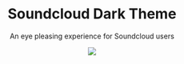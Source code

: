 <h1 align="center">Soundcloud Dark Theme</h1>
<p align="center">An eye pleasing experience for Soundcloud users</p>
<p align="center"><image src="https://user-images.githubusercontent.com/93228501/167914173-8927bd1c-2153-40fe-92dc-cfbc3a6da12c.png"/></p>
